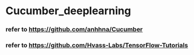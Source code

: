 # Cucumber_deeplearning
### refer to https://github.com/anhhna/Cucumber
### refer to https://github.com/Hvass-Labs/TensorFlow-Tutorials
